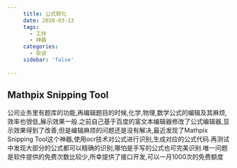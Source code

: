 ```yaml
---
     title: 公式转化
     date: 2020-03-13
     tags:
       - 工作
       - 神器
     categories:
       - 杂谈
     sidebar: 'false'
 
---
```


## Mathpix Snipping Tool 

公司业务里有题库的功能,再编辑题目的时候,化学,物理,数学公式的编辑及其麻烦,效率也很低,展示效果一般.之前自己基于百度的富文本编辑器修改了公式编辑器,显示效果得到了改善,但是编辑麻烦的问题还是没有解决,最近发现了Mathpix Snipping Tool这个神器,使用ocr技术对公式进行识别,生成对应的公式代码.再测试中发现大部分的公式都可以精确的识别,哪怕是手写的公式也可完美识别.唯一问题是软件提供的免费次数比较少,所幸提供了接口开发,可以一月1000次的免费额度